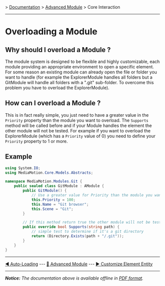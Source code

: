 \> [Documentation](../index.md) \> [Advanced Module](index.md) \> Core Interaction

----------

Overloading a Module
=================

Why should I overload a Module ?
--------------------------------
The module system is designed to be flexible and highly customizable, each module providing an appropriate environment to open a specific element. For some reason an existing module can already open the file or folder you want to handle (for example the ExplorerModule handles all folders but a GitModule will handle all folders with a ".git" sub-folder. To overcome this problem you have to overload the ExplorerModule).

How can I overload a Module ?
-----------------------------
This is in fact really simple, you just need to have a greater value in the `Priority` property than the module you want to overload. The `Supports` method will be called before and if your Module handles the element the other module will not be tested. For example if you want to overload the ExplorerModule (which has a `Priority` value of 0) you need to define your `Priority` property to 1 or more.

Example
-------
```csharp
using System.IO;
using MediaMotion.Core.Models.Abstracts;

namespace MediaMotion.Modules.Git {
	public sealed class GitModule : AModule {
		public GitModule() {
			// Use a greater value for Priority than the module you want to overload (here the ExplorerModule which has a Priority of 0)
			this.Priority = 100;
			this.Name = "Git browser";
			this.Scene = "Git";
		}

		// If this method return true the other module will not be tested and will not be used.
		public override bool Supports(string path) {
			// simple test to determine if it's a git directory
			return (Directory.Exists(path + "/.git"));
		}
	}
}
```

----------

[:arrow_backward: Auto-Loading](autoloading.md) --- [:arrow_up_small: Advanced Module](index.md) --- [:arrow_forward: Customize Element Entity](customizeEntity.md)

----------
*__Notice:__ The documentation above is available offline in [PDF format](../doc.pdf).*

